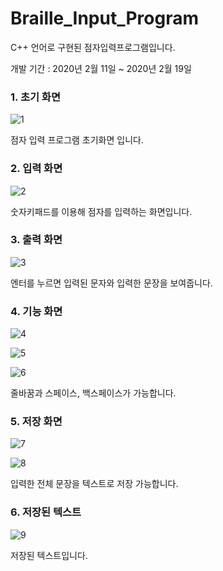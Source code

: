 # Braille_Input_Program
C++ 언어로 구현된 점자입력프로그램입니다.

개발 기간 : 2020년 2월 11일 ~ 2020년 2월 19일

### 1. 초기 화면
![1](https://user-images.githubusercontent.com/73806805/154945564-f1278e02-2c7f-43a6-9ec3-febacfb557c7.png)

점자 입력 프로그램 초기화면 입니다.

### 2. 입력 화면
![2](https://user-images.githubusercontent.com/73806805/154945803-c6d66b6a-7f86-44dd-b3f8-e758d0b78ceb.png)

숫자키패드를 이용해 점자를 입력하는 화면입니다.

### 3. 출력 화면
![3](https://user-images.githubusercontent.com/73806805/154945837-0782becd-2c3c-449a-b7e6-afdd5c5dcd1d.png)

엔터를 누르면 입력된 문자와 입력한 문장을 보여줍니다.

### 4. 기능 화면
![4](https://user-images.githubusercontent.com/73806805/154945897-2f4dd210-e6a8-4d7a-8e34-04b9b0301509.png)

![5](https://user-images.githubusercontent.com/73806805/154945954-188f44ac-7e6c-4706-b16c-6543c5b7d760.png)

![6](https://user-images.githubusercontent.com/73806805/154945969-3cf78856-4861-49bb-b3bc-0da16ad4c047.png)

줄바꿈과 스페이스, 백스페이스가 가능합니다.

### 5. 저장 화면
![7](https://user-images.githubusercontent.com/73806805/154946040-81eeada7-55a1-4e0a-9c1b-fd4bb0c8b387.png)

![8](https://user-images.githubusercontent.com/73806805/154946059-0918e406-2b03-4295-a8f7-52b4285dd419.png)

입력한 전체 문장을 텍스트로 저장 가능합니다.

### 6. 저장된 텍스트
![9](https://user-images.githubusercontent.com/73806805/154946067-b864276f-1e0d-4b93-a8e4-98c1c06cbe16.png)

저장된 텍스트입니다.
